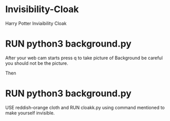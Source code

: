 # Invisibility-Cloak
Harry Potter Inviaibility Cloak

# RUN python3 background.py 
After your web cam starts press q to take picture of Background
be careful you should not be the picture.

Then

# RUN python3 background.py 
USE reddish-orange cloth and 
RUN cloakk.py using command mentioned to make yourself invisible.
